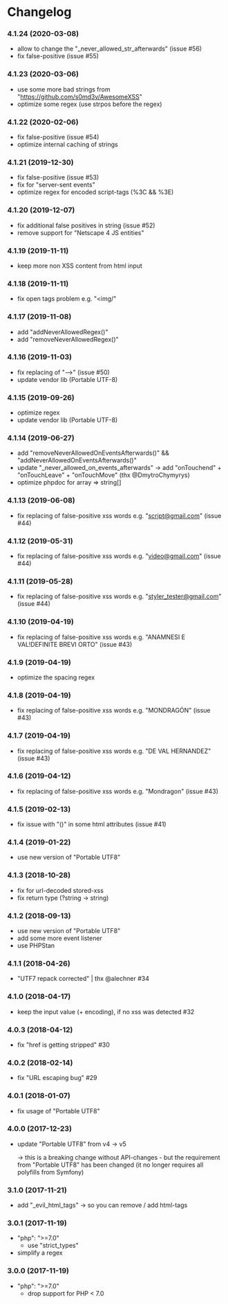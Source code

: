 # Changelog

### 4.1.24 (2020-03-08)

- allow to change the "_never_allowed_str_afterwards" (issue #56)
- fix false-positive (issue #55)

### 4.1.23 (2020-03-06)

- use some more bad strings from "https://github.com/s0md3v/AwesomeXSS"
- optimize some regex (use strpos before the regex)


### 4.1.22 (2020-02-06)

- fix false-positive (issue #54)
- optimize internal caching of strings


### 4.1.21 (2019-12-30)

- fix false-positive (issue #53)
- fix for "server-sent events"
- optimize regex for encoded script-tags (%3C && %3E)


### 4.1.20 (2019-12-07)

- fix additional false positives in string (issue #52)
- remove support for "Netscape 4 JS entities"


### 4.1.19 (2019-11-11)

- keep more non XSS content from html input


### 4.1.18 (2019-11-11)

- fix open tags problem e.g. "<img/"


### 4.1.17 (2019-11-08)

- add "addNeverAllowedRegex()"
- add "removeNeverAllowedRegex()"


### 4.1.16 (2019-11-03)

- fix replacing of "-->" (issue #50)
- update vendor lib (Portable UTF-8)


### 4.1.15 (2019-09-26)

- optimize regex
- update vendor lib (Portable UTF-8)


### 4.1.14 (2019-06-27)

- add "removeNeverAllowedOnEventsAfterwards()" && "addNeverAllowedOnEventsAfterwards()"
- update "_never_allowed_on_events_afterwards" -> add "onTouchend" + "onTouchLeave" + "onTouchMove" (thx @DmytroChymyrys)
- optimize phpdoc for array => string[]


### 4.1.13 (2019-06-08)

- fix replacing of false-positive xss words e.g. "<script@gmail.com>" (issue #44)


### 4.1.12 (2019-05-31)

- fix replacing of false-positive xss words e.g. "<video@gmail.com>" (issue #44)


### 4.1.11 (2019-05-28)

- fix replacing of false-positive xss words e.g. "<styler_tester@gmail.com>" (issue #44)


### 4.1.10 (2019-04-19)

- fix replacing of false-positive xss words e.g. "ANAMNESI E VAL!DEFINITE BREVI ORTO" (issue #43)


### 4.1.9 (2019-04-19)

- optimize the spacing regex


### 4.1.8 (2019-04-19)

- fix replacing of false-positive xss words e.g. "MONDRAGÓN" (issue #43)


### 4.1.7 (2019-04-19)

- fix replacing of false-positive xss words e.g. "DE VAL HERNANDEZ" (issue #43)


### 4.1.6 (2019-04-12)

- fix replacing of false-positive xss words e.g. "Mondragon" (issue #43)


### 4.1.5 (2019-02-13)

- fix issue with "()" in some html attributes (issue #41)


### 4.1.4 (2019-01-22)

- use new version of "Portable UTF8"


### 4.1.3 (2018-10-28)

- fix for url-decoded stored-xss
- fix return type (?string -> string)


### 4.1.2 (2018-09-13)

- use new version of "Portable UTF8"
- add some more event listener
- use PHPStan


### 4.1.1 (2018-04-26)

- "UTF7 repack corrected" | thx @alechner #34


### 4.1.0 (2018-04-17)

- keep the input value (+ encoding), if no xss was detected #32


### 4.0.3 (2018-04-12)

- fix "href is getting stripped" #30


### 4.0.2 (2018-02-14)

- fix "URL escaping bug" #29


### 4.0.1 (2018-01-07)

- fix usage of "Portable UTF8"


### 4.0.0 (2017-12-23)
- update "Portable UTF8" from v4 -> v5

  -> this is a breaking change without API-changes - but the requirement
     from "Portable UTF8" has been changed (it no longer requires all polyfills from Symfony)


### 3.1.0 (2017-11-21)
- add "_evil_html_tags" -> so you can remove / add html-tags


### 3.0.1 (2017-11-19)
- "php": ">=7.0"
  * use "strict_types"
- simplify a regex


### 3.0.0 (2017-11-19)
- "php": ">=7.0"
  * drop support for PHP < 7.0

